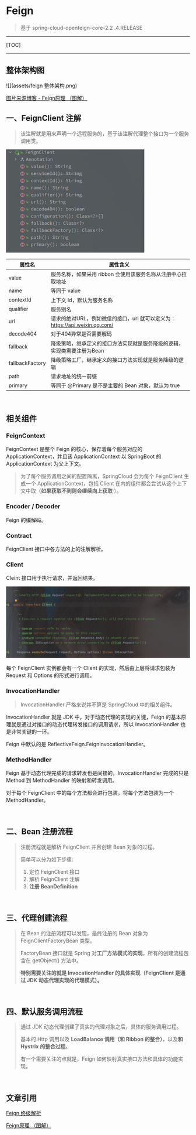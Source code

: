 # Feign

> 基于 spring-cloud-openfeign-core-2.2	.4.RELEASE



---

[TOC]

---

## 整体架构图

![](assets/feign 整体架构.png)

[图片来源博客 - Feign原理 （图解）](https://www.cnblogs.com/crazymakercircle/p/11965726.html)

## 一、FeignClient 注解

> 该注解就是用来声明一个远程服务的，基于该注解代理整个接口为一个服务调用类。

<img src="assets/feignclients注解属性列表.png" alt="image-20210317212959080" style="zoom:67%;" />

| 属性名          | 属性含义                                                     |
| --------------- | ------------------------------------------------------------ |
| value           | 服务名称，如果采用 ribbon 会使用该服务名称从注册中心拉取地址 |
| name            | 等同于 value                                                 |
| contextId       | 上下文 Id，默认为服务名称                                    |
| qualifier       | 服务别名                                                     |
| url             | 请求的绝对URL，例如微信的接口，url 就可以定义为：https://api.weixin.qq.com/ |
| decode404       | 对于404异常是否需要解码                                      |
| fallback        | 降级策略，继承定义的接口方法实现就是服务降级的逻辑，实现类需要注册为Bean |
| fallbackFactory | 降级策略工厂，继承定义的接口方法实现就是服务降级的逻辑       |
| path            | 请求地址的统一前缀                                           |
| primary         | 等同于 @Primary 是不是主要的 Bean 对象，默认为 true          |

<br>



## 相关组件

### FeignContext 

FeignContext 是整个 Feign 的核心，保存着每个服务对应的 ApplicationContext，并且该 ApplicationContext 以 SpringBoot 的 ApplicationContext 为父上下文。

> 为了每个服务调用之间的配置隔离，SpringCloud 会为每个 FeignClient 生成一个 ApplicationContext，包括 Client 在内的组件都会尝试从这个上下文中取（**如果获取不到则会继续向上获取**·）。





### Encoder / Decoder

Feign 的编解码。



### Contract

FeignClient 接口中各方法的上的注解解析。



### Client 

Cleint 接口用于执行请求，并返回结果。

![Feign-Client接口](assets/image-20210810002230979.png)

每个 FeignClient 实例都会有一个 Client 的实现，然后由上层将请求包装为 Request 和 Options 的形式进行调用。





### InvocationHandler

> InvocationHandler 严格来说并不算是 SpringCloud 中的相关组件。

InvocationHandler 就是 JDK 中，对于动态代理的实现的关键，Feign 的基本原理就是通过对接口的动态代理转发接口的调用请求，所以 InvocationHandler 也是非常关键的一环。

Feign 中默认的是  ReflectiveFeign.FeignInvocationHandler。



### MethodHandler

Feign 基于动态代理完成的请求转发也是间接的，InvocationHandler 完成的只是 Method 到 MethodHandler 的映射和转发调用。

对于每个 FeignClient 中的每个方法都会进行包装，将每个方法包装为一个 MethodHandler。



<br>

## 二、Bean 注册流程

> 注册流程就是解析 FeignClient 并且创建 Bean 对象的过程。
>
> 简单可以分为如下步骤:
>
> 1. 定位 FeignClient 接口
> 2. 解析 FeignClient 注解
> 3. **注册 BeanDefinition**

<br>

## 三、代理创建流程

> 在 Bean 的注册流程可以发现，最终注册的 Bean 对象为 FeignClientFactoryBean 类型。
>
> FactoryBean 接口就是 Spring 对**工厂方法模式的实现**，所有的创建流程包含在 getObject() 方法中。
>
> **特别需要关注的就是 InvocationHandler 的具体实现（FeignClient 是通过 JDK 动态代理实现的代理模式）。**

<br>

## 四、默认服务调用流程

> 通过 JDK 动态代理创建了真实的代理对象之后，具体的服务调用过程。
>
> 基本的 Http 调用以及 **LoadBalance 调用（和 Ribbon 的整合）**，以及**和 Hystrix 的整合过程**。
>
> 有一个需要关注的点就是，Feign 如何映射真实接口方法和具体的功能实现。

<br>

## 文章引用

[Feign 终级解析](https://mp.weixin.qq.com/s?__biz=MzUwOTk1MTE5NQ==&mid=2247483724&idx=1&sn=03b5193f49920c1d286b56daff8b1a09&chksm=f90b2cf8ce7ca5ee6b56fb5e0ffa3176126ca3a68ba60fd8b9a3afd2fd1a2f8a201a2b765803&token=302932053&lang=zh_CN&scene=21#wechat_redirect)

[Feign原理 （图解）](https://www.cnblogs.com/crazymakercircle/p/11965726.html)


